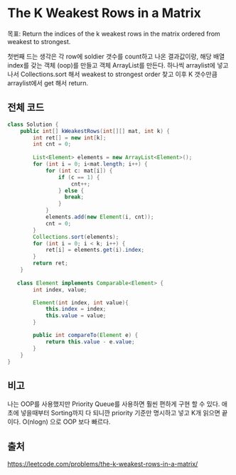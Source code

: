# The K Weakest Rows in a Matrix

목표: Return the indices of the k weakest rows in the matrix ordered from weakest to strongest.

첫번째 드는 생각은 각 row에 soldier 갯수를 count하고 나온 결과값이랑, 해당 배열 index를 갖는 객체 (oop)를 만들고 객체 ArrayList를 만든다.
하나씩 arraylist에 넣고 나서 Collections.sort 해서 weakest to strongest order 찾고
이후 K 갯수만큼 arraylist에서 get 해서 return.

## 전체 코드

```java
class Solution {
    public int[] kWeakestRows(int[][] mat, int k) {
        int ret[] = new int[k];
        int cnt = 0;
        
        List<Element> elements = new ArrayList<Element>();
        for (int i = 0; i<mat.length; i++) {
            for (int c: mat[i]) {
                if (c == 1) {
                    cnt++;
                } else {
                  break;  
                }
            }
            elements.add(new Element(i, cnt));
            cnt = 0;
        }
        Collections.sort(elements);
        for (int i = 0; i < k; i++) {
            ret[i] = elements.get(i).index;
        }
        return ret;
    }
    
   class Element implements Comparable<Element> {
        int index, value;

        Element(int index, int value){
            this.index = index;
            this.value = value;
        }

        public int compareTo(Element e) {
            return this.value - e.value;
        }
    }
}
```

## 비고

나는 OOP를 사용했지만 Priority Queue를 사용하면 훨씬 편하게 구현 할 수 있다. 애초에 넣을때부터 Sorting까지 다 되니깐 priority 기준만 명시하고 넣고 K개 읽으면 끝이다.
O(nlogn) 으로 OOP 보다 빠르다.

## 출처

<https://leetcode.com/problems/the-k-weakest-rows-in-a-matrix/>
